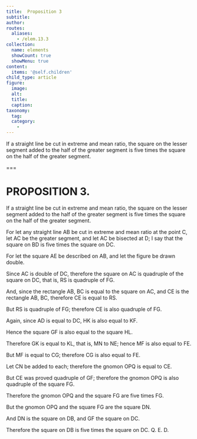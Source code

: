 ```yaml
---
title:  Proposition 3
subtitle: 
author:
routes:
  aliases:
    - /elem.13.3
collection:
  name: elements
  showCount: true
  showMenu: true
content:
  items: '@self.children'
child_type: article
figure:
  image:
  alt:
  title:
  caption:
taxonomy:
  tag:
  category:
    - 
---
```


<p><hi rend="ital">If a straight line be cut in extreme and mean ratio</hi>, <hi rend="ital">the square on the lesser segment added to the half of the greater segment is five times the square on the half of the greater segment.</hi>
       <pb n="446"/></p>

===

<h1>PROPOSITION 3.</h1>
<p><span class="ital">If a straight line be cut in extreme and mean ratio</span>, <span class="ital">the square on the lesser segment added to the half of the greater segment is five times the square on the half of the greater segment.</span>
       <pb n="446"/></p>

<p>For let any straight line <span class="ital">AB</span> be cut in extreme and mean ratio at the point <span class="ital">C</span>, let <span class="ital">AC</span> be the greater segment, and let <span class="ital">AC</span> be bisected at <span class="ital">D</span>; I say that the square on <span class="ital">BD</span> is five times the square on <span class="ital">DC</span>. 
      </p>

<p>For let the square <span class="ital">AE</span> be described on <span class="ital">AB</span>, and let the figure be drawn double. </p>

<p>Since <span class="ital">AC</span> is double of <span class="ital">DC</span>, therefore the square on <span class="ital">AC</span> is quadruple of the square on <span class="ital">DC</span>, that is, <span class="ital">RS</span> is quadruple of <span class="ital">FG</span>. </p>

<p>And, since the rectangle <span class="ital">AB</span>, <span class="ital">BC</span> is equal to the square on <span class="ital">AC</span>, and <span class="ital">CE</span> is the rectangle <span class="ital">AB</span>, <span class="ital">BC</span>, therefore <span class="ital">CE</span> is equal to <span class="ital">RS</span>. </p>

<p>But <span class="ital">RS</span> is quadruple of <span class="ital">FG</span>; therefore <span class="ital">CE</span> is also quadruple of <span class="ital">FG</span>. </p>

<p>Again, since <span class="ital">AD</span> is equal to <span class="ital">DC</span>, <span class="ital">HK</span> is also equal to <span class="ital">KF</span>. </p>

<p>Hence the square <span class="ital">GF</span> is also equal to the square <span class="ital">HL</span>. </p>

<p>Therefore <span class="ital">GK</span> is equal to <span class="ital">KL</span>, that is, <span class="ital">MN</span> to <span class="ital">NE</span>; hence <span class="ital">MF</span> is also equal to <span class="ital">FE</span>. </p>

<p>But <span class="ital">MF</span> is equal to <span class="ital">CG</span>; therefore <span class="ital">CG</span> is also equal to <span class="ital">FE</span>. </p>

<p>Let <span class="ital">CN</span> be added to each; therefore the gnomon <span class="ital">OPQ</span> is equal to <span class="ital">CE</span>. </p>

<p>But <span class="ital">CE</span> was proved quadruple of <span class="ital">GF</span>; therefore the gnomon <span class="ital">OPQ</span> is also quadruple of the square <span class="ital">FG</span>. </p>

<p>Therefore the gnomon <span class="ital">OPQ</span> and the square <span class="ital">FG</span> are five times <span class="ital">FG</span>. </p>

<p>But the gnomon <span class="ital">OPQ</span> and the square <span class="ital">FG</span> are the square <span class="ital">DN</span>. </p>

<p>And <span class="ital">DN</span> is the square on <span class="ital">DB</span>, and <span class="ital">GF</span> the square on <span class="ital">DC</span>. </p>

<p>Therefore the square on <span class="ital">DB</span> is five times the square on <span class="ital">DC</span>. Q. E. D.<pb n="447"/></p>

